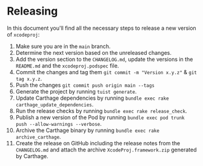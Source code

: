 # Releasing

In this document you'll find all the necessary steps to release a new version of `xcodeproj`:

1. Make sure you are in the `main` branch.
2. Determine the next version based on the unreleased changes.
3. Add the version section to the `CHANGELOG.md`, update the versions in the `README.md` and the `xcodeproj.podspec` file.
4. Commit the changes and tag them `git commit -m "Version x.y.z"` & `git tag x.y.z`.
5. Push the changes `git commit push origin main --tags`
6. Generate the project by running `tuist generate`.
7. Update Carthage dependencies by running `bundle exec rake carthage_update_dependencies`.
8. Run the release checks by running `bundle exec rake release_check`.
9. Publish a new version of the Pod by running `bundle exec pod trunk push --allow-warnings --verbose`.
10. Archive the Carthage binary by running `bundle exec rake archive_carthage`.
11. Create the release on GitHub including the release notes from the `CHANGELOG.md` and attach the archive `XcodeProj.framework.zip` generated by Carthage.
